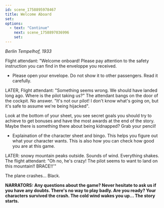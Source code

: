 ```yaml
---
id: scene_1758895978467
title: Welcome Aboard
set:
options:
  - text: "Continue"
    next: scene_1758897036996
    set:
---
```


*Berlin Tempelhof, 1933*

Flight attendant: "Welcome onboard! Please pay attention to the safety instruction you can find in the enveloppe you received.

- Please open your envelope. Do not show it to other passengers. Read it carefully.

LATER, Flight attendant: "Something seems wrong. We should have landed long ago. Where is the pilot taking us?" The attendant bangs on the door of the cockpit. No answer. "It's not our pilot! I don't know what's going on, but it's safe to assume we're being hijacked".

Look at the bottom of your sheet, you see secret goals you should try to achieve to get bonuses and have the most awards at the end of the story. Maybe there is something there about being kidnapped? Grab your pencil!

- Explaination of the character sheet and bingo. This helps you figure out what your character wants. This is also how you can check how good you are at this game.

LATER: snowy mountain peaks outside. Sounds of wind. Everything shakes. The flight attendant: "Oh no, he's crazy! The pilot seems to want to land on this mountain!! BRACE!!'"

The plane crashes... Black.

**NARRATORS: Any questions about the game? Never hesitate to ask us if you have any doubts. There's no way to play badly. Are you ready? Your characters survived the crash. The cold wind wakes you up... The story starts.**